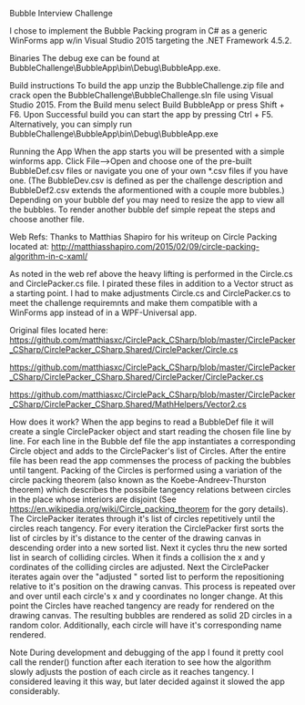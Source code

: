 Bubble Interview Challenge

I chose to implement the Bubble Packing program in C# as a generic WinForms app w/in Visual Studio 2015 targeting the .NET Framework 4.5.2.

Binaries
The debug exe can be found at BubbleChallenge\BubbleApp\bin\Debug\BubbleApp.exe.

Build instructions
To build the app unzip the BubbleChallenge.zip file and crack open the BubbleChallenge\BubbleChallenge.sln file using Visual Studio 2015.  From the Build menu select Build BubbleApp or press Shift + F6.  Upon Successful build you can start the app by pressing Ctrl + F5.  Alternatively, you can simply run BubbleChallenge\BubbleApp\bin\Debug\BubbleApp.exe

Running the App
When the app starts you will be presented with a simple winforms app.  Click File-->Open and choose one of the pre-built BubbleDef.csv files or navigate you one of your own *.csv files if you have one.  (The BubbleDev.csv is defined as per the challenge description and BubbleDef2.csv extends the aformentioned with a couple more bubbles.)  Depending on your bubble def you may need to resize the app to view all the bubbles.  To render another bubble def simple repeat the steps and choose another file.

Web Refs:
Thanks to Matthias Shapiro for his writeup on Circle Packing located at:
http://matthiasshapiro.com/2015/02/09/circle-packing-algorithm-in-c-xaml/

As noted in the web ref above the heavy lifting is performed in the Circle.cs and CirclePacker.cs file. I pirated these files in addition to a Vector struct as a starting point.  I had to make adjustments Circle.cs and CirclePacker.cs to meet the challenge requiremnts and make them compatible with a WinForms app instead of in a WPF-Universal app.

Original files located here:
https://github.com/matthiasxc/CirclePack_CSharp/blob/master/CirclePacker_CSharp/CirclePacker_CSharp.Shared/CirclePacker/Circle.cs

https://github.com/matthiasxc/CirclePack_CSharp/blob/master/CirclePacker_CSharp/CirclePacker_CSharp.Shared/CirclePacker/CirclePacker.cs

https://github.com/matthiasxc/CirclePack_CSharp/blob/master/CirclePacker_CSharp/CirclePacker_CSharp.Shared/MathHelpers/Vector2.cs

How does it work?
When the app begins to read a BubbleDef file it will create a single CirclePacker object and start reading the chosen file line by line.  For each line in the Bubble def file the app instantiates a corresponding Circle object and adds to the CirclePacker's list of Circles.  After the entire file has been read the app commenses the process of packing the bubbles until tangent.  Packing of the Circles is performed using a variation of the circle packing theorem (also known as the Koebe-Andreev-Thurston theorem) which describes the possibile tangency relations between circles in the place whose interiors are disjoint (See https://en.wikipedia.org/wiki/Circle_packing_theorem for the gory details).  The CirclePacker iterates through it's list of circles repetitively until the circles reach tangency.   For every iteration the CirclePacker first sorts the list of circles by it's distance to the center of the drawing canvas in descending order into a new sorted list.  Next it cycles thru the new sorted list in search of colliding circles.  When it finds a collision the x and y cordinates of the colliding circles are adjusted.  Next the CirclePacker iterates again over the "adjusted " sorted list to perform the repositioning relative to it's position on the drawing canvas.   This process is repeated over and over until each circle's x and y coordinates no longer change.  At this point the Circles have reached tangency are ready for rendered on the drawing canvas.   The resulting bubbles are rendered as solid 2D circles in a random color.  Additionally, each circle will have it's corresponding name rendered.

Note
During development and debugging of the app I found it pretty cool call the render() function after each iteration to see how the algorithm slowly adjusts the postion of each circle as it reaches tangency.  I considered leaving it this way, but later decided against it slowed the app considerably. 





